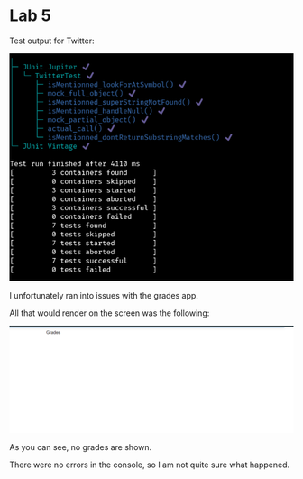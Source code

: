 # Lab 5

Test output for Twitter:

![](./assets/twitter_tests.png)

I unfortunately ran into issues with the grades app. 

All that would render on the screen was the following:

![](./assets/image.png)

As you can see, no grades are shown. 

There were no errors in the console, so I am not quite sure what happened. 

